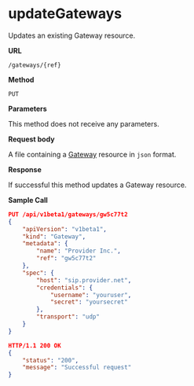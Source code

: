 # updateGateways

Updates an existing Gateway resource.

**URL**

`/gateways/{ref}`

**Method**

`PUT`

**Parameters**

This method does not receive any parameters.

**Request body**

A file containing a [Gateway](/configuration/gateways) resource in `json` format.

**Response**

If successful this method updates a Gateway resource.

**Sample Call**

```json
PUT /api/v1beta1/gateways/gw5c77t2
{
	"apiVersion": "v1beta1",
	"kind": "Gateway",
	"metadata": {
		"name": "Provider Inc.",
		"ref": "gw5c77t2"
	},
	"spec": {
		"host": "sip.provider.net",
		"credentials": {
			"username": "youruser",
			"secret": "yoursecret"
		},
		"transport": "udp"
	}
}

HTTP/1.1 200 OK
{
	"status": "200",
	"message": "Successful request"
}
```
